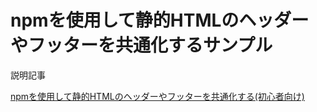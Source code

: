 
# npmを使用して静的HTMLのヘッダーやフッターを共通化するサンプル

説明記事

[npmを使用して静的HTMLのヘッダーやフッターを共通化する(初心者向け)](https://qiita.com/yamashita_ad/items/7f9ec7b854374dd7357e)
